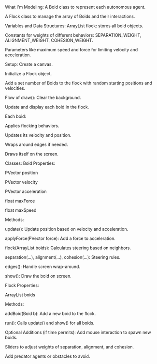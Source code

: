 What I'm Modeling:
A Boid class to represent each autonomous agent.

A Flock class to manage the array of Boids and their interactions.

Variables and Data Structures:
ArrayList<Boid> flock: stores all boid objects.

Constants for weights of different behaviors: SEPARATION_WEIGHT, ALIGNMENT_WEIGHT, COHESION_WEIGHT.

Parameters like maximum speed and force for limiting velocity and acceleration.

Setup:
Create a canvas.

Initialize a Flock object.

Add a set number of Boids to the flock with random starting positions and velocities.

Flow of draw():
Clear the background.

Update and display each boid in the flock.

Each boid:

Applies flocking behaviors.

Updates its velocity and position.

Wraps around edges if needed.

Draws itself on the screen.

Classes:
Boid
Properties:

PVector position

PVector velocity

PVector acceleration

float maxForce

float maxSpeed

Methods:

update(): Update position based on velocity and acceleration.

applyForce(PVector force): Add a force to acceleration.

flock(ArrayList<Boid> boids): Calculates steering based on neighbors.

separation(...), alignment(...), cohesion(...): Steering rules.

edges(): Handle screen wrap-around.

show(): Draw the boid on screen.

Flock
Properties:

ArrayList<Boid> boids

Methods:

addBoid(Boid b): Add a new boid to the flock.

run(): Calls update() and show() for all boids.

Optional Additions (if time permits):
Add mouse interaction to spawn new boids.

Sliders to adjust weights of separation, alignment, and cohesion.

Add predator agents or obstacles to avoid.
